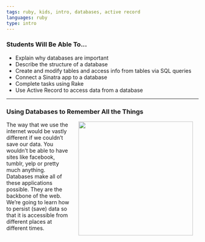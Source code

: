 ```yaml
---
tags: ruby, kids, intro, databases, active record
languages: ruby
type: intro
---
```


### Students Will Be Able To...
* Explain why databases are important
* Describe the structure of a database
* Create and modify tables and access info from tables via SQL queries
* Connect a Sinatra app to a database
* Complete tasks using Rake 
* Use Active Record to access data from a database

---
### Using Databases to Remember All the Things
<img align="right" src="https://myelephantmuse.files.wordpress.com/2010/04/elephants-never-forget.jpg" width="300" hspace="15"> The way that we use the internet would be vastly different if we couldn’t save our data. You wouldn’t be able to have sites like facebook, tumblr, yelp or pretty much anything. Databases make all of these applications possible. They are the backbone of the web. We’re going to learn how to persist (save) data so that it is accessible from different places at different times.